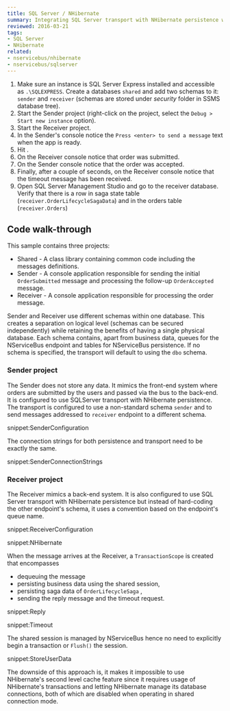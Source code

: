 ```yaml
---
title: SQL Server / NHibernate
summary: Integrating SQL Server transport with NHibernate persistence without outbox.
reviewed: 2016-03-21
tags:
- SQL Server
- NHibernate
related:
- nservicebus/nhibernate
- nservicebus/sqlserver
---
```


 1. Make sure an instance is SQL Server Express installed and accessible as `.\SQLEXPRESS`. Create a databases `shared` and add two schemas to it: `sender` and `receiver` (schemas are stored under *security* folder in SSMS database tree).
 1. Start the Sender project (right-click on the project, select the `Debug > Start new instance` option).
 1. Start the Receiver project.
 1. In the Sender's console notice the `Press <enter> to send a message` text when the app is ready.
 1. Hit <enter>.
 1. On the Receiver console notice that order was submitted.
 1. On the Sender console notice that the order was accepted.
 1. Finally, after a couple of seconds, on the Receiver console notice that the timeout message has been received.
 1. Open SQL Server Management Studio and go to the receiver database. Verify that there is a row in saga state table (`receiver.OrderLifecycleSagaData`) and in the orders table (`receiver.Orders`)


## Code walk-through

This sample contains three projects:

 * Shared - A class library containing common code including the messages definitions.
 * Sender - A console application responsible for sending the initial `OrderSubmitted` message and processing the follow-up `OrderAccepted` message.
 * Receiver - A console application responsible for processing the order message.

Sender and Receiver use different schemas within one database. This creates a separation on logical level (schemas can be secured independently) while retaining the benefits of having a single physical database. Each schema contains, apart from business data, queues for the NServiceBus endpoint and tables for NServiceBus persistence.  If no schema is specified, the transport will default to using the `dbo` schema.


### Sender project

The Sender does not store any data. It mimics the front-end system where orders are submitted by the users and passed via the bus to the back-end. It is configured to use SQLServer transport with NHibernate persistence. The transport is configured to use a non-standard schema `sender` and to send messages addressed to `receiver` endpoint to a different schema.

snippet:SenderConfiguration

The connection strings for both persistence and transport need to be exactly the same.

snippet:SenderConnectionStrings


### Receiver project

The Receiver mimics a back-end system. It is also configured to use SQL Server transport with NHibernate persistence but instead of hard-coding the other endpoint's schema, it uses a convention based on the endpoint's queue name.

snippet:ReceiverConfiguration

snippet:NHibernate

When the message arrives at the Receiver, a `TransactionScope` is created that encompasses

 * dequeuing the message
 * persisting business data using the shared session,
 * persisting saga data of `OrderLifecycleSaga` ,
 * sending the reply message and the timeout request.

snippet:Reply

snippet:Timeout

The shared session is managed by NServiceBus hence no need to explicitly begin a transaction or `Flush()` the session.

snippet:StoreUserData

The downside of this approach is, it makes it impossible to use NHibernate's second level cache feature since it requires usage of NHibernate's transactions and letting NHibernate manage its database connections, both of which are disabled when operating in shared connection mode.